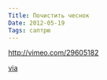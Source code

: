 ```yaml
---
Title: Почистить чеснок
Date: 2012-05-19
Tags: саптрю
---
```


http://vimeo.com/29605182

[via](http://mi3ch.livejournal.com/2093730.html)